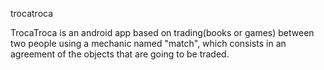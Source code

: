 trocatroca

TrocaTroca is an android app based on trading(books or games) between two people using a mechanic named "match", which consists in an agreement of the objects that are going to be traded. 
